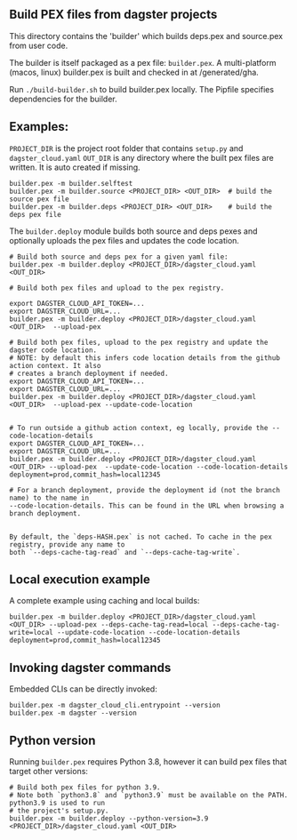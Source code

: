 ## Build PEX files from dagster projects

This directory contains the 'builder' which builds deps.pex and source.pex from user code.

The builder is itself packaged as a pex file: `builder.pex`. A multi-platform (macos, linux) builder.pex is built and checked in at /generated/gha.

Run `./build-builder.sh` to build builder.pex locally. The Pipfile specifies dependencies for the builder. 

## Examples:

`PROJECT_DIR` is the project root folder that contains `setup.py` and `dagster_cloud.yaml`
`OUT_DIR` is any directory where the built pex files are written. It is auto created if missing.

```
builder.pex -m builder.selftest
builder.pex -m builder.source <PROJECT_DIR> <OUT_DIR>  # build the source pex file
builder.pex -m builder.deps <PROJECT_DIR> <OUT_DIR>    # build the deps pex file
```

The `builder.deploy` module builds both source and deps pexes and optionally uploads the pex files
and updates the code location.

```
# Build both source and deps pex for a given yaml file:
builder.pex -m builder.deploy <PROJECT_DIR>/dagster_cloud.yaml <OUT_DIR>   

# Build both pex files and upload to the pex registry.

export DAGSTER_CLOUD_API_TOKEN=...
export DAGSTER_CLOUD_URL=...
builder.pex -m builder.deploy <PROJECT_DIR>/dagster_cloud.yaml <OUT_DIR>  --upload-pex

# Build both pex files, upload to the pex registry and update the dagster code location.
# NOTE: by default this infers code location details from the github action context. It also
# creates a branch deployment if needed.
export DAGSTER_CLOUD_API_TOKEN=...
export DAGSTER_CLOUD_URL=...
builder.pex -m builder.deploy <PROJECT_DIR>/dagster_cloud.yaml <OUT_DIR>  --upload-pex --update-code-location


# To run outside a github action context, eg locally, provide the --code-location-details
export DAGSTER_CLOUD_API_TOKEN=...
export DAGSTER_CLOUD_URL=...
builder.pex -m builder.deploy <PROJECT_DIR>/dagster_cloud.yaml <OUT_DIR> --upload-pex  --update-code-location --code-location-details deployment=prod,commit_hash=local12345

# For a branch deployment, provide the deployment id (not the branch name) to the name in
--code-location-details. This can be found in the URL when browsing a branch deployment.


By default, the `deps-HASH.pex` is not cached. To cache in the pex registry, provide any name to
both `--deps-cache-tag-read` and `--deps-cache-tag-write`. 

```


## Local execution example

A complete example using caching and local builds:

```
builder.pex -m builder.deploy <PROJECT_DIR>/dagster_cloud.yaml <OUT_DIR> --upload-pex --deps-cache-tag-read=local --deps-cache-tag-write=local --update-code-location --code-location-details deployment=prod,commit_hash=local12345
```

## Invoking dagster commands

Embedded CLIs can be directly invoked:

```
builder.pex -m dagster_cloud_cli.entrypoint --version
builder.pex -m dagster --version
```

## Python version
 
Running `builder.pex` requires Python 3.8, however it can build pex files that target other versions:

```
# Build both pex files for python 3.9.
# Note both `python3.8` and `python3.9` must be available on the PATH. python3.9 is used to run
# the project's setup.py.
builder.pex -m builder.deploy --python-version=3.9 <PROJECT_DIR>/dagster_cloud.yaml <OUT_DIR>   
```
